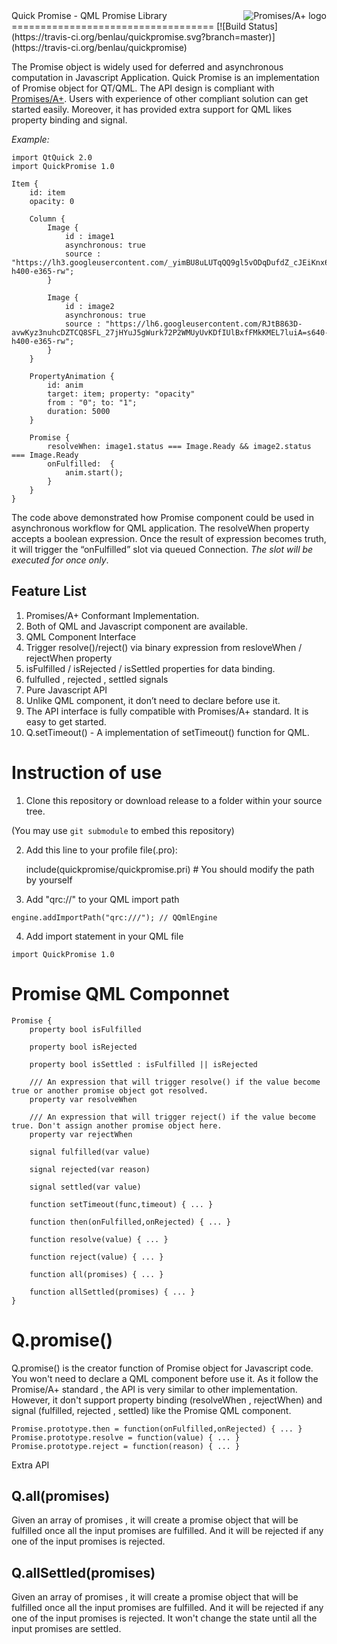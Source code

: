 <a href="https://promisesaplus.com/">
    <img src="https://promisesaplus.com/assets/logo-small.png" alt="Promises/A+ logo"
         title="Promises/A+ 1.0 compliant" align="right" />
</a>
Quick Promise - QML Promise Library
===================================
[![Build Status](https://travis-ci.org/benlau/quickpromise.svg?branch=master)](https://travis-ci.org/benlau/quickpromise)

The Promise object is widely used for deferred and asynchronous computation in Javascript Application. Quick Promise is an implementation of Promise object for QT/QML. The API design is compliant with [Promises/A+](https://promisesaplus.com/). Users with experience of other compliant solution can get started easily. Moreover, it has provided extra support for QML likes property binding and signal.

*Example:*

```
import QtQuick 2.0
import QuickPromise 1.0

Item {
    id: item
    opacity: 0

    Column {
        Image {
            id : image1
            asynchronous: true
            source : "https://lh3.googleusercontent.com/_yimBU8uLUTqQQ9gl5vODqDufdZ_cJEiKnx6O6uNkX6K9lT63MReAWiEonkAVatiPxvWQu7GDs8=s640-h400-e365-rw";
        }

        Image {
            id : image2
            asynchronous: true
            source : "https://lh6.googleusercontent.com/RJtB863D-avwKyz3nuhcDZTCQ8SFL_27jHYuJ5gWurk72P2WMUyUvKDfIUlBxfFMkKMEL7luiA=s640-h400-e365-rw";
        }
    }

    PropertyAnimation {
        id: anim
        target: item; property: "opacity"
        from : "0"; to: "1";
        duration: 5000
    }

    Promise {
        resolveWhen: image1.status === Image.Ready && image2.status === Image.Ready
        onFulfilled:  {
            anim.start();
        }
    }
}

```

The code above demonstrated how Promise component could be used in asynchronous workflow for QML application. The resolveWhen property accepts a boolean expression. Once the result of expression becomes truth, it will trigger the “onFulfilled” slot via queued Connection. *The slot will be executed for once only*.

Feature List
------------

1. Promises/A+ Conformant Implementation.
2. Both of QML and Javascript component are available.
3. QML Component Interface
 1. Trigger resolve()/reject() via binary expression from resloveWhen / rejectWhen property
 2. isFulfilled / isRejected / isSettled properties for data binding.
 3. fulfulled , rejected , settled signals
4. Pure Javascript API
 1. Unlike QML component, it don’t need to declare before use it.
 2. The API interface is fully compatible with Promises/A+ standard. It is easy to get started.
5. Q.setTimeout() - A implementation of setTimeout() function for QML.


Instruction of use
==================

 1) Clone this repository or download release to a folder within your source tree.

(You may use `git submodule` to embed this repository)

 2) Add this line to your profile file(.pro):

    include(quickpromise/quickpromise.pri) # You should modify the path by yourself

 3) Add "qrc://" to your QML import path

``` 
engine.addImportPath("qrc:///"); // QQmlEngine
```

 4) Add import statement in your QML file

```
import QuickPromise 1.0
```

Promise QML Componnet
=====================

```
Promise {
    property bool isFulfilled
    
    property bool isRejected
    
    property bool isSettled : isFulfilled || isRejected

    /// An expression that will trigger resolve() if the value become true or another promise object got resolved. 
    property var resolveWhen

    /// An expression that will trigger reject() if the value become true. Don't assign another promise object here.
    property var rejectWhen

    signal fulfilled(var value)

    signal rejected(var reason)

    signal settled(var value)

    function setTimeout(func,timeout) { ... }
    
    function then(onFulfilled,onRejected) { ... }

    function resolve(value) { ... }
    
    function reject(value) { ... }
    
    function all(promises) { ... }

    function allSettled(promises) { ... }
}
```


Q.promise()
===========

Q.promise() is the creator function of Promise object for Javascript code. You won't need to declare a QML component before use it. As it follow the Promise/A+ standard , the API is very similar to other implementation. However, it don't support property binding (resolveWhen , rejectWhen) and signal (fulfilled, rejected , settled) like the Promise QML component. 

```
Promise.prototype.then = function(onFulfilled,onRejected) { ... }
Promise.prototype.resolve = function(value) { ... }
Promise.prototype.reject = function(reason) { ... }

```

Extra API

Q.all(promises)
-------

Given an array of promises , it will create a promise object that will be fulfilled once all the input promises are fulfilled. And it will be rejected if any one of the input promises is rejected.


Q.allSettled(promises)
--------------

Given an array of promises , it will create a promise object that will be fulfilled once all the input promises are fulfilled. And it will be rejected if any one of the input promises is rejected. It won't change the state until all the input promises are settled. 




